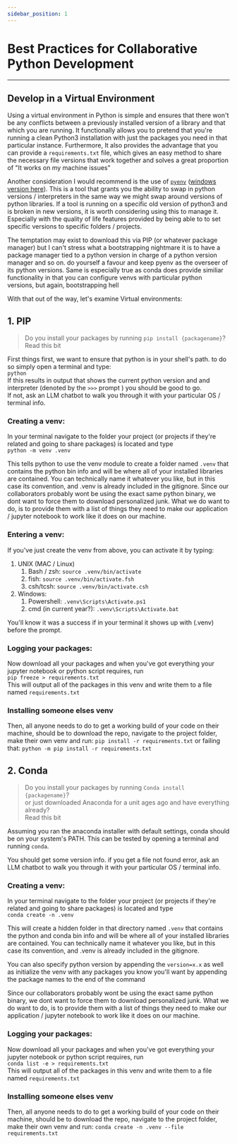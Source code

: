 ```yaml
---
sidebar_position: 1
---
```

# Best Practices for Collaborative Python Development 
<hr></hr>

## Develop in a Virtual Environment

Using a virtual environment in Python is simple and ensures that there won't be any conflicts between a previously installed version of a library and that which you are running. It functionally allows you to pretend that you're running a clean Python3 installation with just the packages you need in that particular instance.
Furthermore, It also provides the advantage that you can provide a `requirements.txt` file, which gives an easy method to share the necessary file versions that work together and solves a great proportion of "It works on my machine issues"

Another consideration I would recommend is the use of [`pyenv`](https://github.com/pyenv/pyenv/tree/master) ([windows version here](https://github.com/pyenv-win/pyenv-win)). This is a tool that grants you the ability to swap in python versions / interpreters in the same way we might swap around versions of python libraries. If a tool is running on a specific old version of python3 and is broken in new versions, it is worth considering using this to manage it. Especially with the quality of life features provided by being able to to set specific versions to specific folders / projects. 

The temptation may exist to download this via PIP (or whatever package manager) but I can't stress what a bootstrapping nightmare it is to have a package manager tied to a python version in charge of a python version manager and so on. do yourself a favour and keep pyenv as the overseer of its python versions. 
Same is especially true as conda does provide similiar functionality in that you can configure venvs with particular python versions, but again, bootstrapping hell

With that out of the way, let's examine Virtual environments:

## 1. PIP

> Do you install your packages by running `pip install {packagename}`?  
> Read this bit 

First things first, we want to ensure that python is in your shell's path. to do so simply open a terminal and type:  
`python`  
If this results in output that shows the current python version and and interpreter (denoted by the `>>>` prompt ) you should be good to go.  
If not, ask an LLM chatbot to walk you through it with your particular OS / terminal info. 

### Creating a venv:
In your terminal navigate to the folder your project (or projects if they're related and going to share packages) is located and type  
`python -m venv .venv`

This tells python to use the venv module to create a folder named `.venv` that contains the python bin info and will be where all of your installed libraries are contained. You can technically name it whatever you like, but in this case its convention, and .venv is already included in the gitignore. 
Since our collaborators probably wont be using the exact same python binary, we dont want to force them to download personalized junk. What we do want to do, is to provide them with a list of things they need to make our application / jupyter notebook to work like it does on our machine. 

### Entering a venv:
If you've just create the venv from above, you can activate it by typing:

1. UNIX (MAC / Linux)
    1. Bash / zsh: `source .venv/bin/activate`
    2. fish: `source .venv/bin/activate.fsh`
    3. csh/tcsh: `source .venv/bin/activate.csh`
2. Windows: 
    1. Powershell: `.venv\Scripts\Activate.ps1`
    2. cmd (in current year?): `.venv\Scripts\Activate.bat`

You'll know it was a success if in your terminal it shows up with (.venv) before the prompt.

### Logging your packages:
Now download all your packages and when you've got everything your jupyter notebook or python script requires, run   
`pip freeze > requirements.txt`  
This will output all of the packages in this venv and write them to a file named `requirements.txt`

### Installing someone elses venv
Then, all anyone needs to do to get a working build of your code on their machine, should be to download the repo, navigate to the project folder, make their own venv and run:
`pip install -r requirements.txt`
or failing that:
`python -m pip install -r requirements.txt`



## 2. Conda
> Do you install your packages by running `Conda install {packagename}`?  
> or just downloaded Anaconda for a unit ages ago and have everything already?  
> Read this bit 

Assuming you ran the anaconda installer with default settings, conda should be on your system's PATH.
This can be tested by opening a terminal and running `conda`.

You should get some version info. if you get a file not found error, ask an LLM chatbot to walk you through it with your particular OS / terminal info.

### Creating a venv:

In your terminal navigate to the folder your project (or projects if they're related and going to share packages) is located and type  
`conda create -n .venv`

This will create a hidden folder in that directory named `.venv` that contains the python and conda bin info and will be where all of your installed libraries are contained.  You can technically name it whatever you like, but in this case its convention, and .venv is already included in the gitignore. 

You can also specify python version by appending the `version=x.x` as well as initialize the venv with any packages you know you'll want by appending the package names to the end of the command

Since our collaborators probably wont be using the exact same python binary, we dont want to force them to download personalized junk. What we do want to do, is to provide them with a list of things they need to make our application / jupyter notebook to work like it does on our machine. 

### Logging your packages:
Now download all your packages and when you've got everything your jupyter notebook or python script requires, run   
`conda list -e > requirements.txt`  
This will output all of the packages in this venv and write them to a file named `requirements.txt`

### Installing someone elses venv
Then, all anyone needs to do to get a working build of your code on their machine, should be to download the repo, navigate to the project folder, make their own venv and run:
`conda create -n .venv --file requirements.txt`


